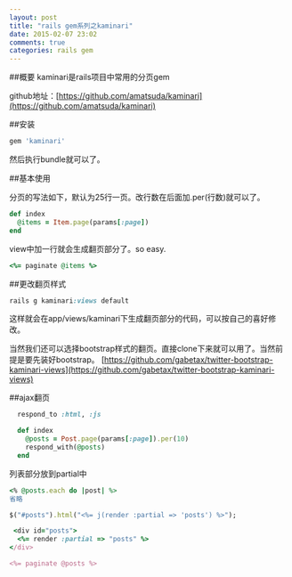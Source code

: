 ```yaml
---
layout: post
title: "rails gem系列之kaminari"
date: 2015-02-07 23:02
comments: true
categories: rails gem
---
```

##概要
kaminari是rails项目中常用的分页gem

github地址：[https://github.com/amatsuda/kaminari](https://github.com/amatsuda/kaminari)

##安装

```ruby
gem 'kaminari'
```

然后执行bundle就可以了。

##基本使用

分页的写法如下，默认为25行一页。改行数在后面加.per(行数)就可以了。
```ruby
def index
  @items = Item.page(params[:page])
end
```

view中加一行就会生成翻页部分了。so easy.
```ruby index.html.erb
<%= paginate @items %>
```

##更改翻页样式

```ruby 
rails g kaminari:views default
```

这样就会在app/views/kaminari下生成翻页部分的代码，可以按自己的喜好修改。

当然我们还可以选择bootstrap样式的翻页。直接clone下来就可以用了。当然前提是要先装好bootstrap。
[https://github.com/gabetax/twitter-bootstrap-kaminari-views](https://github.com/gabetax/twitter-bootstrap-kaminari-views)

##ajax翻页

```ruby posts_controller.rb
  respond_to :html, :js

  def index
    @posts = Post.page(params[:page]).per(10)
    respond_with(@posts)
  end
```

列表部分放到partial中
```ruby _posts.html.erb
<% @posts.each do |post| %>
省略
```


```ruby index.js.erb
$("#posts").html("<%= j(render :partial => 'posts') %>");
```

```ruby index.html.erb
 <div id="posts">
  <%= render :partial => "posts" %>
</div>

<%= paginate @posts %>
```


